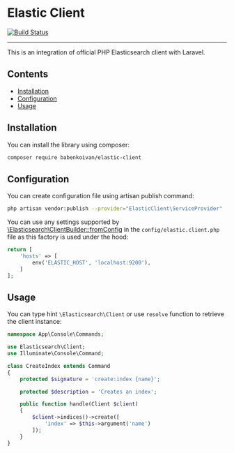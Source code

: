 # Elastic Client

[![Build Status](https://travis-ci.com/babenkoivan/elastic-client.svg?token=tL2AyZUSS9biRsKPg7fp&branch=master)](https://travis-ci.com/babenkoivan/elastic-client)

---

This is an integration of official PHP Elasticsearch client with Laravel.

## Contents

* [Installation](#installation) 
* [Configuration](#configuration)
* [Usage](#usage)

## Installation

You can install the library using composer:

```bash
composer require babenkoivan/elastic-client
```

## Configuration

You can create configuration file using artisan publish command:

```bash
php artisan vendor:publish --provider="ElasticClient\ServiceProvider"
```

You can use any settings supported by [\Elasticsearch\ClientBuilder::fromConfig](https://www.elastic.co/guide/en/elasticsearch/client/php-api/current/configuration.html#_building_the_client_from_a_configuration_hash)
in the `config/elastic.client.php` file as this factory is used under the hood:

```php
return [
    'hosts' => [
        env('ELASTIC_HOST', 'localhost:9200'),
    ]
];
``` 

## Usage

You can type hint `\Elasticsearch\Client` or use `resolve` function to retrieve the client instance:

```php
namespace App\Console\Commands;

use Elasticsearch\Client;
use Illuminate\Console\Command;

class CreateIndex extends Command
{
    protected $signature = 'create:index {name}';

    protected $description = 'Creates an index';

    public function handle(Client $client)
    {
        $client->indices()->create([
            'index' => $this->argument('name')
        ]);
    }
}
```
